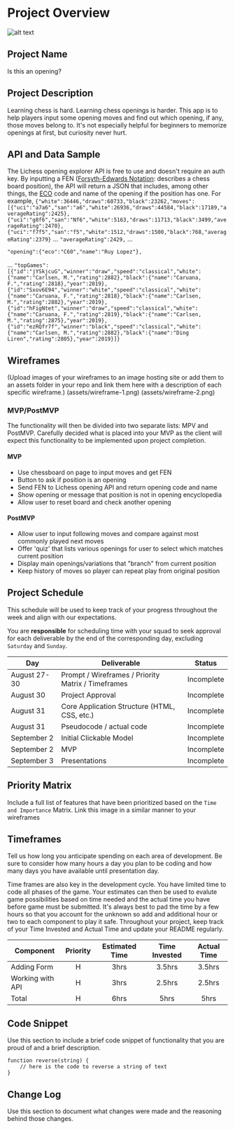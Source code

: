 # Project Overview

![alt text](https://i.imgflip.com/5l9yoz.jpg "sure, why not?")

## Project Name

Is this an opening?

## Project Description

Learning chess is hard. Learning chess openings is harder. This app is to help players input some opening moves and find out which opening, if any, those moves belong to. It's not especially helpful for beginners to memorize openings at first, but curiosity never hurt.

## API and Data Sample

The Lichess opening explorer API is free to use and doesn't require an auth key. By inputting a FEN ([Forsyth-Edwards Notation](https://en.wikipedia.org/wiki/Forsyth%E2%80%93Edwards_Notation): describes a chess board position), the API will return a JSON that includes, among other things, the [ECO](https://en.wikipedia.org/wiki/Encyclopaedia_of_Chess_Openings) code and name of the opening if the position has one. For example,
`{"white":36446,"draws":60733,"black":23262,"moves":[{"uci":"a7a6","san":"a6","white":26936,"draws":44584,"black":17189,"averageRating":2425},{"uci":"g8f6","san":"Nf6","white":5163,"draws":11713,"black":3499,"averageRating":2470},{"uci":"f7f5","san":"f5","white":1512,"draws":1500,"black":768,"averageRating":2379}`
...
`"averageRating":2429,`
...

`"opening":{"eco":"C60","name":"Ruy Lopez"},`

...
`"topGames":[{"id":"jYSkjcuG","winner":"draw","speed":"classical","white":{"name":"Carlsen, M.","rating":2882},"black":{"name":"Caruana, F.","rating":2818},"year":2019},{"id":"Sxov6E94","winner":"white","speed":"classical","white":{"name":"Caruana, F.","rating":2818},"black":{"name":"Carlsen, M.","rating":2882},"year":2019},{"id":"hFigNtet","winner":"draw","speed":"classical","white":{"name":"Caruana, F.","rating":2819},"black":{"name":"Carlsen, M.","rating":2875},"year":2019},{"id":"ezRQfr7f","winner":"black","speed":"classical","white":{"name":"Carlsen, M.","rating":2882},"black":{"name":"Ding Liren","rating":2805},"year":2019}]}`

## Wireframes

(Upload images of your wireframes to an image hosting site or add them to an assets folder in your repo and link them here with a description of each specific wireframe.)
(assets/wireframe-1.png)
(assets/wireframe-2.png)

### MVP/PostMVP

The functionality will then be divided into two separate lists: MPV and PostMVP. Carefully decided what is placed into your MVP as the client will expect this functionality to be implemented upon project completion.

#### MVP

- Use chessboard on page to input moves and get FEN
- Button to ask if position is an opening
- Send FEN to Lichess opening API and return opening code and name
- Show opening or message that position is not in opening encyclopedia
- Allow user to reset board and check another opening

#### PostMVP

- Allow user to input following moves and compare against most commonly played next moves
- Offer 'quiz' that lists various openings for user to select which matches current position
- Display main openings/variations that "branch" from current position
- Keep history of moves so player can repeat play from original position

## Project Schedule

This schedule will be used to keep track of your progress throughout the week and align with our expectations.

You are **responsible** for scheduling time with your squad to seek approval for each deliverable by the end of the corresponding day, excluding `Saturday` and `Sunday`.

| Day          | Deliverable                                        | Status     |
| ------------ | -------------------------------------------------- | ---------- |
| August 27-30 | Prompt / Wireframes / Priority Matrix / Timeframes | Incomplete |
| August 30    | Project Approval                                   | Incomplete |
| August 31    | Core Application Structure (HTML, CSS, etc.)       | Incomplete |
| August 31    | Pseudocode / actual code                           | Incomplete |
| September 2  | Initial Clickable Model                            | Incomplete |
| September 2  | MVP                                                | Incomplete |
| September 3  | Presentations                                      | Incomplete |

## Priority Matrix

Include a full list of features that have been prioritized based on the `Time and Importance` Matrix. Link this image in a similar manner to your wireframes

## Timeframes

Tell us how long you anticipate spending on each area of development. Be sure to consider how many hours a day you plan to be coding and how many days you have available until presentation day.

Time frames are also key in the development cycle. You have limited time to code all phases of the game. Your estimates can then be used to evalute game possibilities based on time needed and the actual time you have before game must be submitted. It's always best to pad the time by a few hours so that you account for the unknown so add and additional hour or two to each component to play it safe. Throughout your project, keep track of your Time Invested and Actual Time and update your README regularly.

| Component        | Priority | Estimated Time | Time Invested | Actual Time |
| ---------------- | :------: | :------------: | :-----------: | :---------: |
| Adding Form      |    H     |      3hrs      |    3.5hrs     |   3.5hrs    |
| Working with API |    H     |      3hrs      |    2.5hrs     |   2.5hrs    |
| Total            |    H     |      6hrs      |     5hrs      |    5hrs     |

## Code Snippet

Use this section to include a brief code snippet of functionality that you are proud of and a brief description.

```
function reverse(string) {
	// here is the code to reverse a string of text
}
```

## Change Log

Use this section to document what changes were made and the reasoning behind those changes.
